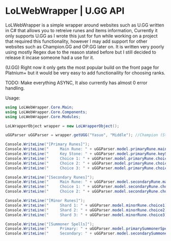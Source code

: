 # LoLWebWrapper | U.GG API

LoLWebWrapper is a simple wrapper around websites such as U.GG written in C# that allows you to retreive runes and items information, Currently it only supports U.GG as I wrote this just for fun while working on a project that required this functionality, however I may add support for other websites such as Champion.GG and OP.GG later on. It is written very poorly using mostly Regex due to the reason stated before but I still decided to release it incase someone had a use for it.

(U.GG) Right now it only gets the most popular build on the front page for Platnium+ but it would be very easy to add functionaility for choosing ranks.

TODO:
Make everything ASYNC,
It also currently has almost 0 error handling.

Usage:

```C#
using LoLWebWrapper.Core.Main;
using LoLWebWrapper.Core.Components;
using LoLWebWrapper.Core.Modules;

LoLWrapperObject wrapper = new LoLWrapperObject();

uGGParser uGGParser = wrapper.getUGG("Yasuo", "Middle"); //Champion (String), Role(String)

Console.WriteLine("[Primary Runes]");
Console.WriteLine("     Main Rune: " + uGGParser.model.primaryRune.mainRune);
Console.WriteLine("     Key Stone: " + uGGParser.model.primaryRune.keyStone);
Console.WriteLine("     Choice 1: " + uGGParser.model.primaryRune.choice1);
Console.WriteLine("     Choice 2: " + uGGParser.model.primaryRune.choice2);
Console.WriteLine("     Choice 3: " + uGGParser.model.primaryRune.choice3);

Console.WriteLine("[Secondary Runes]");
Console.WriteLine("     Main Rune: " + uGGParser.model.secondaryRune.mainRune);
Console.WriteLine("     Choice 1: " + uGGParser.model.secondaryRune.choice1);
Console.WriteLine("     Choice 2: " + uGGParser.model.secondaryRune.choice2);

Console.WriteLine("[Minor Runes]");
Console.WriteLine("     Shard 1: " + uGGParser.model.minorRune.choice1);
Console.WriteLine("     Shard 2: " + uGGParser.model.minorRune.choice2);
Console.WriteLine("     Shard 3: " + uGGParser.model.minorRune.choice3);

Console.WriteLine("[Summoner Spells]");
Console.WriteLine("     Primary: " + uGGParser.model.primarySummonerSpell);
Console.WriteLine("     Secondary: " + uGGParser.model.secondarySummonerSpell);

```
